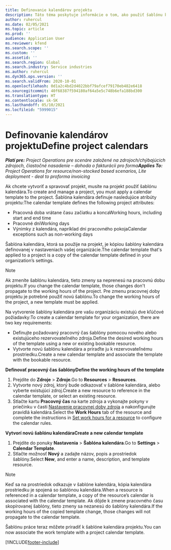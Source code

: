 ```yaml
---
title: Definovanie kalendárov projektu
description: Táto téma poskytuje informácie o tom, ako použiť šablónu kalendára na projekt na sledovanie harmonogramu projektu.
author: ruhercul
ms.date: 02/05/2021
ms.topic: article
ms.prod: ''
audience: Application User
ms.reviewer: kfend
ms.search.scope: ''
ms.custom: ''
ms.assetid: ''
ms.search.region: Global
ms.search.industry: Service industries
ms.author: ruhercul
ms.dyn365.ops.version: ''
ms.search.validFrom: 2020-10-01
ms.openlocfilehash: 0d1a2c4bd2d4022bbf79afcef79170eb482e6418
ms.sourcegitcommit: 40f68387f594180af64a5e5c748b6efa188bd300
ms.translationtype: HT
ms.contentlocale: sk-SK
ms.lasthandoff: 05/10/2021
ms.locfileid: "5999015"
---
```

# <a name="define-project-calendars"></a><span data-ttu-id="5b515-103">Definovanie kalendárov projektu</span><span class="sxs-lookup"><span data-stu-id="5b515-103">Define project calendars</span></span>

<span data-ttu-id="5b515-104">_**Platí pre:** Project Operations pre scenáre založené na zdrojoch/chýbajúcich zdrojoch, čiastočné nasadenie – dohoda o fakturácii pro forma_</span><span class="sxs-lookup"><span data-stu-id="5b515-104">_**Applies To:** Project Operations for resource/non-stocked based scenarios, Lite deployment - deal to proforma invoicing_</span></span>

<span data-ttu-id="5b515-105">Ak chcete vytvoriť a spravovať projekt, musíte na projekt použiť šablónu kalendára.</span><span class="sxs-lookup"><span data-stu-id="5b515-105">To create and manage a project, you must apply a calendar template to the project.</span></span> <span data-ttu-id="5b515-106">Šablóna kalendára definuje nasledujúce atribúty projektu:</span><span class="sxs-lookup"><span data-stu-id="5b515-106">The calendar template defines the following project attributes:</span></span>

- <span data-ttu-id="5b515-107">Pracovná doba vrátane času začiatku a konca</span><span class="sxs-lookup"><span data-stu-id="5b515-107">Working hours, including start and end time</span></span>
- <span data-ttu-id="5b515-108">Pracovné dni</span><span class="sxs-lookup"><span data-stu-id="5b515-108">Working days</span></span>
- <span data-ttu-id="5b515-109">Výnimky z kalendára, napríklad dni pracovného pokoja</span><span class="sxs-lookup"><span data-stu-id="5b515-109">Calendar exceptions such as non-working days</span></span>

<span data-ttu-id="5b515-110">Šablóna kalendára, ktorá sa použije na projekt, je kópiou šablóny kalendára definovanej v nastaveniach vašej organizácie.</span><span class="sxs-lookup"><span data-stu-id="5b515-110">The calendar template that's applied to a project is a copy of the calendar template defined in your organization’s settings.</span></span>

> [!NOTE]
> <span data-ttu-id="5b515-111">Ak zmeníte šablónu kalendára, tieto zmeny sa neprenesú na pracovnú dobu projektu.</span><span class="sxs-lookup"><span data-stu-id="5b515-111">If you change the calendar template, those changes don't propagate to the working hours of the project.</span></span> <span data-ttu-id="5b515-112">Pre zmenu pracovnej doby projektu je potrebné použiť novú šablónu.</span><span class="sxs-lookup"><span data-stu-id="5b515-112">To change the working hours of the project, a new template must be applied.</span></span>

<span data-ttu-id="5b515-113">Na vytvorenie šablóny kalendára pre vašu organizáciu existujú dve kľúčové požiadavky:</span><span class="sxs-lookup"><span data-stu-id="5b515-113">To create a calendar template for your organization, there are two key requirements:</span></span>

- <span data-ttu-id="5b515-114">Definujte požadovaný pracovný čas šablóny pomocou nového alebo existujúceho rezervovateľného zdroja.</span><span class="sxs-lookup"><span data-stu-id="5b515-114">Define the desired working hours of the template using a new or existing bookable resource.</span></span>
- <span data-ttu-id="5b515-115">Vytvorte novú šablónu kalendára a priraďte ju k rezervovateľnému prostriedku.</span><span class="sxs-lookup"><span data-stu-id="5b515-115">Create a new calendar template and associate the template with the bookable resource.</span></span>

<span data-ttu-id="5b515-116">**Definovať pracovný čas šablóny**</span><span class="sxs-lookup"><span data-stu-id="5b515-116">**Define the working hours of the template**</span></span>

1. <span data-ttu-id="5b515-117">Prejdite do **Zdroje** \> **Zdroje**.</span><span class="sxs-lookup"><span data-stu-id="5b515-117">Go to **Resources** \> **Resources**.</span></span>
2. <span data-ttu-id="5b515-118">Vytvorte nový zdroj, ktorý bude odkazovať v šablóne kalendára, alebo vyberte existujúci zdroj.</span><span class="sxs-lookup"><span data-stu-id="5b515-118">Create a new resource to reference in the calendar template, or select an existing resource.</span></span>
3. <span data-ttu-id="5b515-119">Stlačte kartu **Pracovný čas** na karte zdroja a vykonajte pokyny v priečinku v časti [Nastavenie pracovnej doby zdroja](/dynamics365/field-service/set-work-hours-resource.md) a nakonfigurujte pravidlá kalendára.</span><span class="sxs-lookup"><span data-stu-id="5b515-119">Select the **Work Hours** tab of the resource and complete the instructions in [Set work hours for a resource](/dynamics365/field-service/set-work-hours-resource.md) to configure the calendar rules.</span></span>

<span data-ttu-id="5b515-120">**Vytvorí novú šablónu kalendára**</span><span class="sxs-lookup"><span data-stu-id="5b515-120">**Create a new calendar template**</span></span>

1. <span data-ttu-id="5b515-121">Prejdite do ponuky **Nastavenia** \> **Šablóna kalendára**.</span><span class="sxs-lookup"><span data-stu-id="5b515-121">Go to **Settings** \> **Calendar Template**.</span></span>
2. <span data-ttu-id="5b515-122">Stlačte možnosť **Nový** a zadajte názov, popis a prostriedok šablóny.</span><span class="sxs-lookup"><span data-stu-id="5b515-122">Select **New**, and enter a name, description, and template resource.</span></span>

> [!NOTE]
> <span data-ttu-id="5b515-123">Keď sa na prostriedok odkazuje v šablóne kalendára, kópia kalendára prostriedku je spojená so šablónou kalendára.</span><span class="sxs-lookup"><span data-stu-id="5b515-123">When a resource is referenced in a calendar template, a copy of the resource’s calendar is associated with the calendar template.</span></span> <span data-ttu-id="5b515-124">Ak dôjde k zmene pracovného času skopírovanej šablóny, tieto zmeny sa nezanesú do šablóny kalendára.</span><span class="sxs-lookup"><span data-stu-id="5b515-124">If the working hours of the copied template change, those changes will not propagate to the calendar template.</span></span>

<span data-ttu-id="5b515-125">Šablónu práce teraz môžete priradiť k šablóne kalendára projektu.</span><span class="sxs-lookup"><span data-stu-id="5b515-125">You can now associate the work template with a project calendar template.</span></span>


[!INCLUDE[footer-include](../includes/footer-banner.md)]

